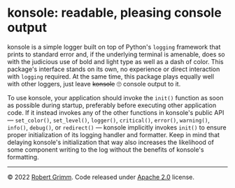 # konsole: readable, pleasing console output

konsole is a simple logger built on top of Python's `logging` framework that
prints to standard error and, if the underlying terminal is amenable, does so
with the judicious use of bold and light type as well as a dash of color. This
package's interface stands on its own, no experience or direct interaction with
`logging` required. At the same time, this package plays equally well with other
loggers, just leave ~~konsole~~ 🙄 console output to it.

To use konsole, your application should invoke the `init()` function as soon as
possible during startup, preferably before executing other application code. If
it instead invokes any of the other functions in konsole's public API —
`set_color()`, `set_level()`, `logger()`, `critical()`, `error()`, `warning()`,
`info()`, `debug()`, or `redirect()` — konsole implicitly invokes `init()` to
ensure proper initialization of its logging handler and formatter. Keep in mind
that delaying konsole's initialization that way also increases the likelihood of
some component writing to the log without the benefits of konsole's formatting.

---

© 2022 [Robert Grimm](https://apparebit.com). Code released under [Apache
2.0](https://www.apache.org/licenses/LICENSE-2.0) license.
